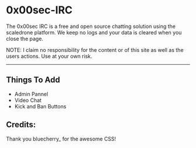 # 0x00sec-IRC
The 0x00sec IRC is a free and open source chatting solution using the scaledrone platform.
We keep no logs and your data is cleared when you close the page.

NOTE: I claim no responsibility for the content or of this site as well as the users actions. Use at your own risk.

<hr>
<h2>Things To Add</h2>
<ul>
<li>Admin Pannel</li>
<li>Video Chat</li>
<li>Kick and Ban Buttons</li>
</ul>

<h2>Credits:</h2>
Thank you bluecherry_ for the awesome CSS!

